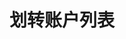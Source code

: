 ---
title: 划转账户列表
position_number: 1.1
parameters:
  - name:
    content:
content_markdown: |-
  单一用户账户列表

  * **URL**：/api/v1/account/list
  * **Method**：GET
  * **需要登录**：是
  * **需要鉴权**：是

  请求参数

  | 参数名称 | 描述 | 类型 | **是否必需** | 约束 |
  | coin | 币种名称 | String | 是 | 例如：USDT |
  | recvWindow | 时间戳滑动窗口，时间戳前后多少毫秒请求有效 | integer | 否 | &nbsp; |
  | timestamp | 调用时间 | Long | 是 | &nbsp; |
left_code_blocks:
  - code_block:
    title:
    language:
right_code_blocks:
  - code_block: |-
      {
          "code": 1,
          "data": [
              {
                  "id": 1709,
                  "type": "withdraw-to-usdt",
                  "coin": "USDT",
                  "amount": "120",
                  "status": 1,
                  "reason": "",
                  "createTime": 1657179001000
              },
              {
                  "id": 1686,
                  "type": "withdraw-to-spot",
                  "coin": "USDT",
                  "amount": "1000",
                  "status": 1,
                  "reason": "",
                  "createTime": 1657173979000
              },
              {
                  "id": 1596,
                  "coin": "USDT",
                  "amount": "10",
                  "status": 1,
                  "reason": "",
                  "createTime": 1657002374000
              }
          ]
      }
    title: 响应
    language: json
---